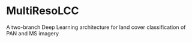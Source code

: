 # MultiResoLCC
A two-branch Deep Learning architecture for land cover classification of PAN and MS imagery
